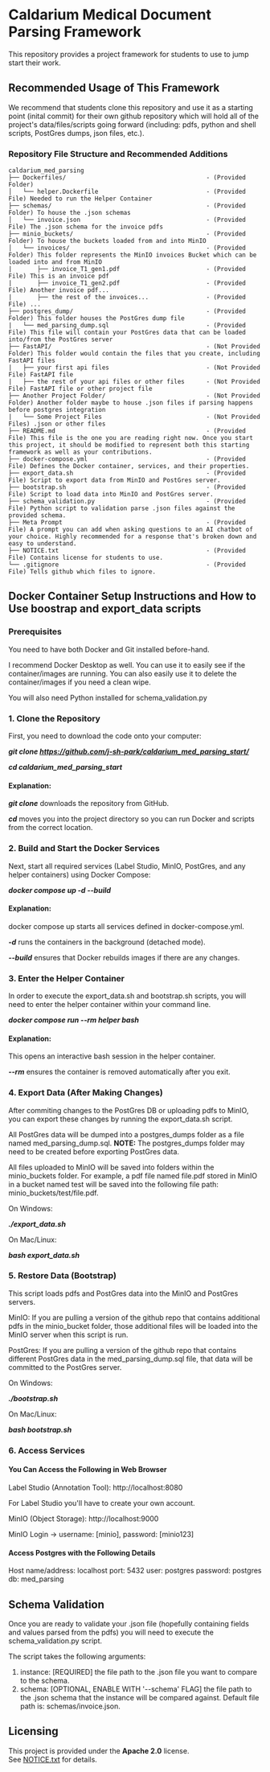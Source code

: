 # Caldarium Medical Document Parsing Framework
This repository provides a project framework for students to use to jump start their work.

## Recommended Usage of This Framework

We recommend that students clone this repository and use it as a starting point (inital commit) for their own github repository which will hold all of the project's data/files/scripts going forward (including: pdfs, python and shell scripts, PostGres dumps, json files, etc.).

### Repository File Structure and Recommended Additions

    caldarium_med_parsing
    ├── Dockerfiles/                                       - (Provided Folder)
    │   └── helper.Dockerfile                              - (Provided File) Needed to run the Helper Container
    ├── schemas/                                           - (Provided Folder) To house the .json schemas
    │   └── invoice.json                                   - (Provided File) The .json schema for the invoice pdfs
    ├── minio_buckets/                                     - (Provided Folder) To house the buckets loaded from and into MinIO
    │   └── invoices/                                      - (Provided Folder) This folder represents the MinIO invoices Bucket which can be loaded into and from MinIO
    |       ├── invoice_T1_gen1.pdf                        - (Provided File) This is an invoice pdf
    |       ├── invoice_T1_gen2.pdf                        - (Provided File) Another invoice pdf...
    |       ├── the rest of the invoices...                - (Provided File) ...
    ├── postgres_dump/                                     - (Provided Folder) This folder houses the PostGres dump file
    |   └── med_parsing_dump.sql                           - (Provided File) This file will contain your PostGres data that can be loaded into/from the PostGres server
    ├── FastAPI/                                           - (Not Provided Folder) This folder would contain the files that you create, including FastAPI files
    |   ├── your first api files                           - (Not Provided File) FastAPI file
    |   ├── the rest of your api files or other files      - (Not Provided File) FastAPI file or other project file
    ├── Another Project Folder/                            - (Not Provided Folder) Another folder maybe to house .json files if parsing happens before postgres integration
    |   └── Some Project Files                             - (Not Provided Files) .json or other files
    ├── README.md                                          - (Provided File) This file is the one you are reading right now. Once you start this project, it should be modified to represent both this starting framework as well as your contributions.
    ├── docker-compose.yml                                 - (Provided File) Defines the Docker container, services, and their properties.
    ├── export_data.sh                                     - (Provided File) Script to export data from MinIO and PostGres server.
    ├── bootstrap.sh                                       - (Provided File) Script to load data into MinIO and PostGres server.
    ├── schema_validation.py                               - (Provided File) Python script to validation parse .json files against the provided schema.
    ├── Meta Prompt                                        - (Provided File) A prompt you can add when asking questions to an AI chatbot of your choice. Highly recommended for a response that's broken down and easy to understand.
    ├── NOTICE.txt                                         - (Provided File) Contains license for students to use.
    └── .gitignore                                         - (Provided File) Tells github which files to ignore.
    
    
    
    

## Docker Container Setup Instructions and How to Use boostrap and export_data scripts

### Prerequisites

You need to have both Docker and Git installed before-hand.

I recommend Docker Desktop as well. You can use it to easily see if the container/images are running. You can also easily use it to delete the container/images if you need a clean wipe.

You will also need Python installed for schema_validation.py

### 1. Clone the Repository

First, you need to download the code onto your computer:

***git clone https://github.com/j-sh-park/caldarium_med_parsing_start/***

***cd caldarium_med_parsing_start***


#### Explanation:

***git clone*** downloads the repository from GitHub.

***cd*** moves you into the project directory so you can run Docker and scripts from the correct location.

### 2. Build and Start the Docker Services

Next, start all required services (Label Studio, MinIO, PostGres, and any helper containers) using Docker Compose:

***docker compose up -d --build***

#### Explanation:

docker compose up starts all services defined in docker-compose.yml.

***-d*** runs the containers in the background (detached mode).

***--build*** ensures that Docker rebuilds images if there are any changes.

### 3. Enter the Helper Container

In order to execute the export_data.sh and bootstrap.sh scripts, you will need to enter the helper container within your command line.

***docker compose run --rm helper bash***

#### Explanation:

This opens an interactive bash session in the helper container.

***--rm*** ensures the container is removed automatically after you exit.


### 4. Export Data (After Making Changes)

After commiting changes to the PostGres DB or uploading pdfs to MinIO, you can export these changes by running the export_data.sh script.

All PostGres data will be dumped into a postgres_dumps folder as a file named med_parsing_dump.sql. **NOTE:** The  postgres_dumps folder may need to be created before exporting PostGres data.

All files uploaded to MinIO will be saved into folders within the minio_buckets folder. For example, a pdf file named file.pdf stored in MinIO in a bucket named test will be saved into the following file path: minio_buckets/test/file.pdf.

On Windows:

***./export_data.sh***


On Mac/Linux:

***bash export_data.sh***

### 5. Restore Data (Bootstrap)

This script loads pdfs and PostGres data into the MinIO and PostGres servers.

MinIO: If you are pulling a version of the github repo that contains additional pdfs in the minio_bucket folder, those additional files will be loaded into the MinIO server when this script is run.

PostGres: If you are pulling a version  of the github repo that contains different PostGres data in the med_parsing_dump.sql file, that data will be committed to the PostGres server.

On Windows:

***./bootstrap.sh***


On Mac/Linux:

***bash bootstrap.sh***

### 6. Access Services

#### You Can Access the Following in Web Browser

Label Studio (Annotation Tool): http://localhost:8080

For Label Studio you'll have to create your own account.

MinIO (Object Storage): http://localhost:9000

MinIO Login -> username: [minio], password: [minio123]

#### Access Postgres with the Following Details

Host name/address: localhost
port: 5432
user: postgres
password: postgres
db: med_parsing

## Schema Validation

Once you are ready to validate your .json file (hopefully containing fields and values parsed from the pdfs) you will need to execute the schema_validation.py script.

The script takes the following arguments:

1. instance: [REQUIRED] the file path to the .json file you want to compare to the schema.
2. schema: [OPTIONAL, ENABLE WITH '--schema' FLAG] the file path to the .json schema that the instance will be compared against. Default file path is: schemas/invoice.json.

## Licensing

This project is provided under the **Apache 2.0** license.  
See [NOTICE.txt](NOTICE.txt) for details.


